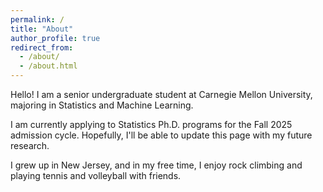 ```yaml
---
permalink: /
title: "About"
author_profile: true
redirect_from: 
  - /about/
  - /about.html
---
```


Hello! I am a senior undergraduate student at Carnegie Mellon University, majoring in Statistics and Machine Learning.

I am currently applying to Statistics Ph.D. programs for the Fall 2025 admission cycle. Hopefully, I'll be able to update this page with my future research.

I grew up in New Jersey, and in my free time, I enjoy rock climbing and playing tennis and volleyball with friends.

